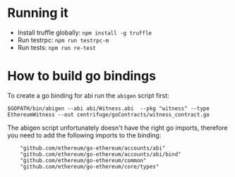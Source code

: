 Running it
==========
* Install truffle globally: `npm install -g truffle`
* Run testrpc: `npm run testrpc-m`
* Run tests: `npm run re-test`


How to build go bindings
========================
To create a go binding for abi run the `abigen` script first:
```
$GOPATH/bin/abigen --abi abi/Witness.abi  --pkg "witness" --type EthereumWitness --out centrifuge/goContracts/witness_contract.go
```

The abigen script unfortunately doesn't have the right go imports, therefore you need to add the following imports to the binding:

```
	"github.com/ethereum/go-ethereum/accounts/abi"
	"github.com/ethereum/go-ethereum/accounts/abi/bind"
	"github.com/ethereum/go-ethereum/common"
	"github.com/ethereum/go-ethereum/core/types"

```
